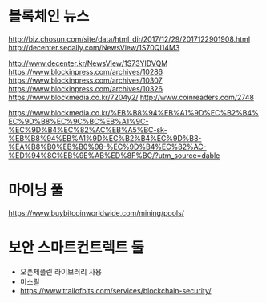 # 블록체인 뉴스
http://biz.chosun.com/site/data/html_dir/2017/12/29/2017122901908.html
http://decenter.sedaily.com/NewsView/1S70QI14M3


http://www.decenter.kr/NewsView/1S73YIDVQM
https://www.blockinpress.com/archives/10286
https://www.blockinpress.com/archives/10307
https://www.blockinpress.com/archives/10326
https://www.blockmedia.co.kr/7204y2/
http://www.coinreaders.com/2748

https://www.blockmedia.co.kr/%EB%B8%94%EB%A1%9D%EC%B2%B4%EC%9D%B8%EC%9C%BC%EB%A1%9C-%EC%9D%B4%EC%82%AC%EB%A5%BC-sk-%EB%B8%94%EB%A1%9D%EC%B2%B4%EC%9D%B8-%EA%B8%B0%EB%B0%98-%EC%9D%B4%EC%82%AC-%ED%94%8C%EB%9E%AB%ED%8F%BC/?utm_source=dable

# 마이닝 풀
https://www.buybitcoinworldwide.com/mining/pools/

# 보안 스마트컨트렉트 둘

- 오픈제플린 라이브러리 사용
- 미스릴
- https://www.trailofbits.com/services/blockchain-security/
